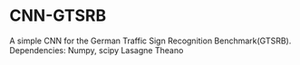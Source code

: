 # CNN-GTSRB
A simple CNN for the German Traffic Sign Recognition Benchmark(GTSRB).  
Dependencies:
Numpy, scipy
Lasagne
Theano
